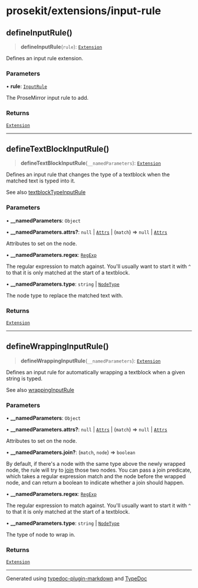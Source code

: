 # prosekit/extensions/input-rule

<a id="defineInputRule" name="defineInputRule"></a>

## defineInputRule()

> **defineInputRule**(`rule`): [`Extension`](../core.md#ExtensionT)

Defines an input rule extension.

### Parameters

• **rule**: [`InputRule`]( https://prosemirror.net/docs/ref/#inputrules.InputRule )

The ProseMirror input rule to add.

### Returns

[`Extension`](../core.md#ExtensionT)

***

<a id="defineTextBlockInputRule" name="defineTextBlockInputRule"></a>

## defineTextBlockInputRule()

> **defineTextBlockInputRule**(`__namedParameters`): [`Extension`](../core.md#ExtensionT)

Defines an input rule that changes the type of a textblock when the matched
text is typed into it.

See also [textblockTypeInputRule](https://prosemirror.net/docs/ref/#inputrules.textblockTypeInputRule)

### Parameters

• **\_\_namedParameters**: `Object`

• **\_\_namedParameters\.attrs?**: `null` \| [`Attrs`]( https://prosemirror.net/docs/ref/#model.Attrs ) \| (`match`) => `null` \| [`Attrs`]( https://prosemirror.net/docs/ref/#model.Attrs )

Attributes to set on the node.

• **\_\_namedParameters\.regex**: [`RegExp`]( https://developer.mozilla.org/docs/Web/JavaScript/Reference/Global_Objects/RegExp )

The regular expression to match against. You'll usually want to start it
with `^` to that it is only matched at the start of a textblock.

• **\_\_namedParameters\.type**: `string` \| [`NodeType`]( https://prosemirror.net/docs/ref/#model.NodeType )

The node type to replace the matched text with.

### Returns

[`Extension`](../core.md#ExtensionT)

***

<a id="defineWrappingInputRule" name="defineWrappingInputRule"></a>

## defineWrappingInputRule()

> **defineWrappingInputRule**(`__namedParameters`): [`Extension`](../core.md#ExtensionT)

Defines an input rule for automatically wrapping a textblock when a given
string is typed.

See also [wrappingInputRule](https://prosemirror.net/docs/ref/#inputrules.wrappingInputRule)

### Parameters

• **\_\_namedParameters**: `Object`

• **\_\_namedParameters\.attrs?**: `null` \| [`Attrs`]( https://prosemirror.net/docs/ref/#model.Attrs ) \| (`match`) => `null` \| [`Attrs`]( https://prosemirror.net/docs/ref/#model.Attrs )

Attributes to set on the node.

• **\_\_namedParameters\.join?**: (`match`, `node`) => `boolean`

By default, if there's a node with the same type above the newly wrapped
node, the rule will try to
[join](https://prosemirror.net/docs/ref/#transform.Transform.join) those
two nodes. You can pass a join predicate, which takes a regular expression
match and the node before the wrapped node, and can return a boolean to
indicate whether a join should happen.

• **\_\_namedParameters\.regex**: [`RegExp`]( https://developer.mozilla.org/docs/Web/JavaScript/Reference/Global_Objects/RegExp )

The regular expression to match against. You'll usually want to start it
with `^` to that it is only matched at the start of a textblock.

• **\_\_namedParameters\.type**: `string` \| [`NodeType`]( https://prosemirror.net/docs/ref/#model.NodeType )

The type of node to wrap in.

### Returns

[`Extension`](../core.md#ExtensionT)

***

Generated using [typedoc-plugin-markdown](https://www.npmjs.com/package/typedoc-plugin-markdown) and [TypeDoc](https://typedoc.org/)
